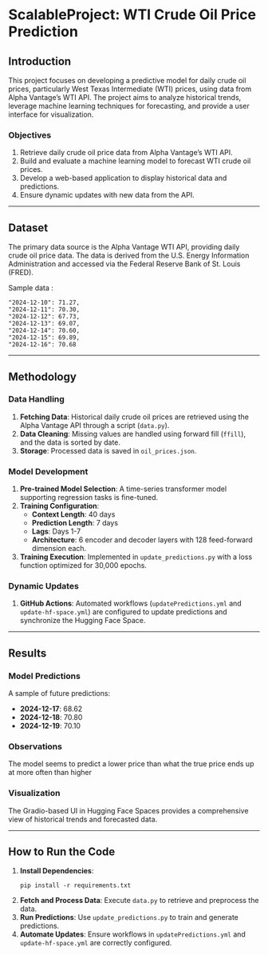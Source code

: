 # ScalableProject: WTI Crude Oil Price Prediction

## Introduction

This project focuses on developing a predictive model for daily crude oil prices, particularly West Texas Intermediate (WTI) prices, using data from Alpha Vantage’s WTI API. The project aims to analyze historical trends, leverage machine learning techniques for forecasting, and provide a user interface for visualization. 

### Objectives

1. Retrieve daily crude oil price data from Alpha Vantage’s WTI API.
2. Build and evaluate a machine learning model to forecast WTI crude oil prices.
3. Develop a web-based application to display historical data and predictions.
4. Ensure dynamic updates with new data from the API.

---

## Dataset

The primary data source is the Alpha Vantage WTI API, providing daily crude oil price data. The data is derived from the U.S. Energy Information Administration and accessed via the Federal Reserve Bank of St. Louis (FRED). 

Sample data :
```
"2024-12-10": 71.27,
"2024-12-11": 70.30,
"2024-12-12": 67.73,
"2024-12-13": 69.07,
"2024-12-14": 70.60,
"2024-12-15": 69.89,
"2024-12-16": 70.68
```

---

## Methodology

### Data Handling
1. **Fetching Data**: Historical daily crude oil prices are retrieved using the Alpha Vantage API through a script (`data.py`).
2. **Data Cleaning**: Missing values are handled using forward fill (`ffill`), and the data is sorted by date.
3. **Storage**: Processed data is saved in `oil_prices.json`.

### Model Development
1. **Pre-trained Model Selection**: A time-series transformer model supporting regression tasks is fine-tuned.
2. **Training Configuration**: 
   - **Context Length**: 40 days
   - **Prediction Length**: 7 days
   - **Lags**: Days 1-7
   - **Architecture**: 6 encoder and decoder layers with 128 feed-forward dimension each.
3. **Training Execution**: Implemented in `update_predictions.py` with a loss function optimized for 30,000 epochs.

### Dynamic Updates
1. **GitHub Actions**: Automated workflows (`updatePredictions.yml` and `update-hf-space.yml`) are configured to update predictions and synchronize the Hugging Face Space.

---

## Results

### Model Predictions
A sample of future predictions:
- **2024-12-17**: 68.62
- **2024-12-18**: 70.80
- **2024-12-19**: 70.10

### Observations
The model seems to predict a lower price than what the true price ends up at more often than higher

### Visualization
The Gradio-based UI in Hugging Face Spaces provides a comprehensive view of historical trends and forecasted data.

---

## How to Run the Code

1. **Install Dependencies**:
   ```
   pip install -r requirements.txt
   ```
2. **Fetch and Process Data**:
   Execute `data.py` to retrieve and preprocess the data.
3. **Run Predictions**:
   Use `update_predictions.py` to train and generate predictions.
4. **Automate Updates**:
   Ensure workflows in `updatePredictions.yml` and `update-hf-space.yml` are correctly configured.
